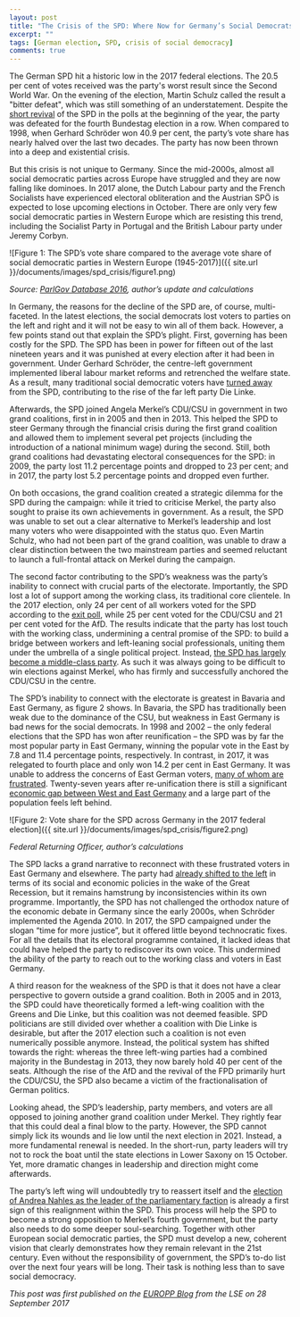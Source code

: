 ```yaml
---
layout: post
title: "The Crisis of the SPD: Where Now for Germany’s Social Democrats?"
excerpt: ""
tags: [German election, SPD, crisis of social democracy]
comments: true
---
```


The German SPD hit a historic low in the 2017 federal elections. The 20.5 per cent of votes received was the party's worst result since the Second World War. On the evening of the election, Martin Schulz called the result a "bitter defeat", which was still something of an understatement. Despite the [short revival](https://democracy.blog.wzb.eu/author/bjoern/) of the SPD in the polls at the beginning of the year, the party was defeated for the fourth Bundestag election in a row. When compared to 1998, when Gerhard Schröder won 40.9 per cent, the party’s vote share has nearly halved over the last two decades. The party has now been thrown into a deep and existential crisis.

But this crisis is not unique to Germany. Since the mid-2000s, almost all social democratic parties across Europe have struggled and they are now falling like dominoes. In 2017 alone, the Dutch Labour party and the French Socialists have experienced electoral obliteration and the Austrian SPÖ is expected to lose upcoming elections in October. There are only very few social democratic parties in Western Europe which are resisting this trend, including the Socialist Party in Portugal and the British Labour party under Jeremy Corbyn.

![Figure 1: The SPD’s vote share compared to the average vote share of social democratic parties in Western Europe (1945-2017)]({{ site.url }}/documents/images/spd_crisis/figure1.png)

*Source: [ParlGov Database 2016](http://www.parlgov.org/), author’s update and calculations*

In Germany, the reasons for the decline of the SPD are, of course, multi-faceted. In the latest elections, the social democrats lost voters to parties on the left and right and it will not be easy to win all of them back. However, a few points stand out that explain the SPD’s plight. First, governing has been costly for the SPD. The SPD has been in power for fifteen out of the last nineteen years and it was punished at every election after it had been in government. Under Gerhard Schröder, the centre-left government implemented liberal labour market reforms and retrenched the welfare state. As a result, many traditional social democratic voters have [turned away](https://academic.oup.com/ser/article-abstract/15/1/117/2890788/Modernize-and-Die-German-social-democracy-and-the?redirectedFrom=fulltext) from the SPD, contributing to the rise of the far left party Die Linke.

Afterwards, the SPD joined Angela Merkel’s CDU/CSU in government in two grand coalitions, first in in 2005 and then in 2013. This helped the SPD to steer Germany through the financial crisis during the first grand coalition and allowed them to implement several pet projects (including the introduction of a national minimum wage) during the second. Still, both grand coalitions had devastating electoral consequences for the SPD: in 2009, the party lost 11.2 percentage points and dropped to 23 per cent; and in 2017, the party lost 5.2 percentage points and dropped even further.

On both occasions, the grand coalition created a strategic dilemma for the SPD during the campaign: while it tried to criticise Merkel, the party also sought to praise its own achievements in government. As a result, the SPD was unable to set out a clear alternative to Merkel’s leadership and lost many voters who were disappointed with the status quo. Even Martin Schulz, who had not been part of the grand coalition, was unable to draw a clear distinction between the two mainstream parties and seemed reluctant to launch a full-frontal attack on Merkel during the campaign.

The second factor contributing to the SPD’s weakness was the party’s inability to connect with crucial parts of the electorate. Importantly, the SPD lost a lot of support among the working class, its traditional core clientele. In the 2017 election, only 24 per cent of all workers voted for the SPD according to the [exit poll](http://wahl.tagesschau.de/wahlen/2017-09-24-BT-DE/umfrage-job.shtml), while 25 per cent voted for the CDU/CSU and 21 per cent voted for the AfD. The results indicate that the party has lost touch with the working class, undermining a central promise of the SPD: to build a bridge between workers and left-leaning social professionals, uniting them under the umbrella of a single political project. Instead, [the SPD has largely become a middle-class party](http://journals.sagepub.com/doi/abs/10.1177/0958928714556970). As such it was always going to be difficult to win elections against Merkel, who has firmly and successfully anchored the CDU/CSU in the centre.

The SPD’s inability to connect with the electorate is greatest in Bavaria and East Germany, as figure 2 shows. In Bavaria, the SPD has traditionally been weak due to the dominance of the CSU, but weakness in East Germany is bad news for the social democrats. In 1998 and 2002 – the only federal elections that the SPD has won after reunification – the SPD was by far the most popular party in East Germany, winning the popular vote in the East by 7.8 and 11.4 percentage points, respectively. In contrast, in 2017, it was relegated to fourth place and only won 14.2 per cent in East Germany. It was unable to address the concerns of East German voters, [many of whom are frustrated](https://www.ft.com/content/4eb3aff0-a29a-11e7-b797-b61809486fe2). Twenty-seven years after re-unification there is still a significant [economic gap between West and East Germany](http://www.faz.net/aktuell/wirtschaft/deutsche-einheit-bleibende-unterschiede-zwischen-ost-und-west-15185868.html) and a large part of the population feels left behind.

![Figure 2: Vote share for the SPD across Germany in the 2017 federal election]({{ site.url }}/documents/images/spd_crisis/figure2.png)

*Federal Returning Officer, author’s calculations*

The SPD lacks a grand narrative to reconnect with these frustrated voters in East Germany and elsewhere. The party had [already shifted to the left](http://bjoern-bremer.com/documents/publications/Bremer_MissingLeft_06_2017.pdf) in terms of its social and economic policies in the wake of the Great Recession, but it remains hamstrung by inconsistencies within its own programme. Importantly, the SPD has not challenged the orthodox nature of the economic debate in Germany since the early 2000s, when Schröder implemented the Agenda 2010. In 2017, the SPD campaigned under the slogan “time for more justice”, but it offered little beyond technocratic fixes. For all the details that its electoral programme contained, it lacked ideas that could have helped the party to rediscover its own voice. This undermined the ability of the party to reach out to the working class and voters in East Germany.

A third reason for the weakness of the SPD is that it does not have a clear perspective to govern outside a grand coalition. Both in 2005 and in 2013, the SPD could have theoretically formed a left-wing coalition with the Greens and Die Linke, but this coalition was not deemed feasible. SPD politicians are still divided over whether a coalition with Die Linke is desirable, but after the 2017 election such a coalition is not even numerically possible anymore. Instead, the political system has shifted towards the right: whereas the three left-wing parties had a combined majority in the Bundestag in 2013, they now barely hold 40 per cent of the seats. Although the rise of the AfD and the revival of the FPD primarily hurt the CDU/CSU, the SPD also became a victim of the fractionalisation of German politics.

Looking ahead, the SPD’s leadership, party members, and voters are all opposed to joining another grand coalition under Merkel. They rightly fear that this could deal a final blow to the party. However, the SPD cannot simply lick its wounds and lie low until the next election in 2021. Instead, a more fundamental renewal is needed. In the short-run, party leaders will try not to rock the boat until the state elections in Lower Saxony on 15 October. Yet, more dramatic changes in leadership and direction might come afterwards.

The party’s left wing will undoubtedly try to reassert itself and the [election of Andrea Nahles as the leader of the parliamentary faction](http://www.politico.eu/article/martin-schulz-picks-andrea-nahles-to-lead-spd-in-german-parliament-elections-2017/) is already a first sign of this realignment within the SPD. This process will help the SPD to become a strong opposition to Merkel’s fourth government, but the party also needs to do some deeper soul-searching. Together with other European social democratic parties, the SPD must develop a new, coherent vision that clearly demonstrates how they remain relevant in the 21st century. Even without the responsibility of government, the SPD’s to-do list over the next four years will be long. Their task is nothing less than to save social democracy.

*This post was first published on the [EUROPP Blog](http://blogs.lse.ac.uk/europpblog/2017/09/28/the-crisis-of-the-spd-where-now-for-germanys-social-democrats/) from the LSE on 28 September 2017*
